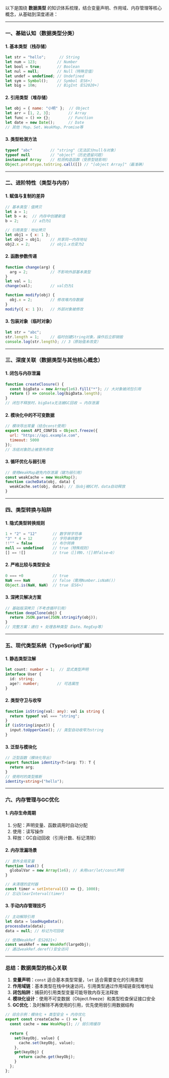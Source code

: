 以下是围绕 **数据类型** 的知识体系梳理，结合变量声明、作用域、内存管理等核心概念，从基础到深度递进：

---

### **一、基础认知（数据类型分类）**
#### 1. 基本类型（栈存储）
```javascript
let str = "hello";      // String
let num = 123;         // Number
let bool = true;       // Boolean
let nul = null;        // Null（特殊空值）
let undef = undefined; // Undefined
let sym = Symbol();    // Symbol（ES6+）
let big = 10n;         // BigInt（ES2020+）
```

#### 2. 引用类型（堆存储）
```javascript
let obj = { name: "小明" };  // Object
let arr = [1, 2, 3];        // Array
let func = () => {};        // Function
let date = new Date();      // Date
// 其他：Map、Set、WeakMap、Promise等
```

#### 3. 类型检测方法
```javascript
typeof "abc"        // "string"（无法区分null与对象）
typeof null         // "object"（历史遗留问题）
instanceof Array    // 检测构造函数（受原型链影响）
Object.prototype.toString.call([]) // "[object Array]"（最准确）
```

---

### **二、进阶特性（类型与内存）**
#### 1. 赋值与复制的差异
```javascript
// 基本类型：值拷贝
let a = 1;
let b = a;  // 内存中创建新值
b = 2;      // a仍为1

// 引用类型：地址拷贝
let obj1 = { x: 1 };
let obj2 = obj1;    // 共享同一内存地址
obj2.x = 2;         // obj1.x也变为2
```

#### 2. 函数参数传递
```javascript
function change(arg) {
  arg = 2;          // 不影响外部基本类型
}
let val = 1;
change(val);        // val仍为1

function modify(obj) {
  obj.x = 2;        // 修改堆内存数据
}
modify({ x: 1 });   // 外部对象被修改
```

#### 3. 包装对象（临时对象）
```javascript
let str = "abc";
str.length = 1;     // 临时创建String对象，操作后立即销毁
console.log(str.length); // 3（原始值未改变）
```

---

### **三、深度关联（数据类型与其他核心概念）**
#### 1. 闭包与内存泄漏
```javascript
function createClosure() {
  const bigData = new Array(1e6).fill("*"); // 大对象被闭包引用
  return () => console.log(bigData.length); 
}
// 闭包不释放时，bigData无法被GC回收 → 内存泄漏
```

#### 2. 模块化中的不可变数据
```javascript
// 模块导出常量（结合const使用）
export const API_CONFIG = Object.freeze({
  url: "https://api.example.com",
  timeout: 5000
});
// 冻结对象防止被意外修改
```

#### 3. 循环优化与弱引用
```javascript
// 使用WeakMap避免内存泄漏（键为弱引用）
const weakCache = new WeakMap();
function cacheData(obj, data) {
  weakCache.set(obj, data); // 当obj被GC时，data自动释放
}
```

---

### **四、类型转换与陷阱**
#### 1. 隐式类型转换规则
```javascript
1 + "2" = "12"       // 数字转字符串
"3" * 4 = 12         // 字符串转数字
!!"" = false         // 布尔转换
null == undefined    // true（特殊规则）
[] == ![]            // true（[]转0，![]转false→0）
```

#### 2. 严格比较与类型安全
```javascript
0 === +0             // true
NaN === NaN          // false（需用Number.isNaN()）
Object.is(NaN, NaN)  // true（ES6+）
```

#### 3. 深拷贝解决方案
```javascript
// 基础版深拷贝（不考虑循环引用）
function deepClone(obj) {
  return JSON.parse(JSON.stringify(obj));
}
// 完整方案：递归 + 处理各种类型（Date、RegExp等）
```

---

### **五、现代类型系统（TypeScript扩展）**
#### 1. 静态类型注解
```typescript
let count: number = 1;  // 显式类型声明
interface User {
  id: string;
  age?: number;        // 可选属性
}
```

#### 2. 类型守卫与收窄
```typescript
function isString(val: any): val is string {
  return typeof val === "string";
}
if (isString(input)) {
  input.toUpperCase(); // 类型自动收窄为string
}
```

#### 3. 泛型与模块化
```typescript
// 泛型函数（模块化导出）
export function identity<T>(arg: T): T {
  return arg;
}
// 使用时的类型推断
identity<string>("hello"); 
```

---

### **六、内存管理与GC优化**
#### 1. 内存生命周期
1. 分配：声明变量、函数调用时自动分配  
2. 使用：读写操作  
3. 释放：GC自动回收（引用计数、标记清除）

#### 2. 内存泄漏场景
```javascript
// 意外全局变量
function leak() {
  globalVar = new Array(1e6); // 未用var/let/const声明
}

// 未清理的定时器
const timer = setInterval(() => {}, 1000);
// 忘记clearInterval(timer)
```

#### 3. 手动内存管理技巧
```javascript
// 主动解除引用
let data = loadHugeData();
processData(data);
data = null; // 标记为可回收

// 使用WeakRef（ES2021+）
const weakRef = new WeakRef(largeObj);
// 通过weakRef.deref()安全访问
```

---

### **总结：数据类型的核心关联**
1. **变量声明**：`const` 适合基本类型常量，`let` 适合需要变化的引用类型  
2. **作用域链**：基本类型在栈中快速访问，引用类型通过作用域链查找堆地址  
3. **闭包陷阱**：捕获的引用类型变量可能导致内存无法释放  
4. **模块化设计**：使用不可变数据（Object.freeze）和类型检查保证接口安全  
5. **GC优化**：及时解除不再使用的引用，优先使用弱引用数据结构  

```javascript
// 综合示例：模块化 + 类型安全 + 内存优化
export const createCache = () => {
  const cache = new WeakMap(); // 弱引用缓存
  
  return {
    set(keyObj, value) {
      cache.set(keyObj, value);
    },
    get(keyObj) {
      return cache.get(keyObj);
    }
  };
};
```